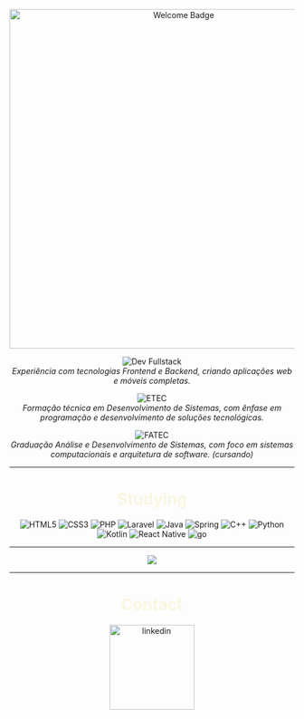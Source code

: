 <p align="center">
  <img src="https://img.shields.io/badge/Welcome%20to%20my%20Portfolio-2E294E?style=for-the-badge&logo=GitLab&logoColor=white&color=2E294E" alt="Welcome Badge" width="600">
</p>

<p align="center">
  <img src="https://img.shields.io/badge/-Dev%20Fullstack-BEE7E8?style=for-the-badge&logo=code&logoColor=black" alt="Dev Fullstack">
  <br>
  <em>Experiência com tecnologias Frontend e Backend, criando aplicações web e móveis completas.</em>
</p>

<p align="center">
  <img src="https://img.shields.io/badge/-ETEC%20Zona%20Leste-2E294E?style=for-the-badge&logo=school&logoColor=black" alt="ETEC">
  <br>
  <em>Formação técnica em Desenvolvimento de Sistemas, com ênfase em programação e desenvolvimento de soluções tecnológicas.</em>
</p>

<p align="center">
  <img src="https://img.shields.io/badge/-FATEC%20Zona%20Leste-BEE7E8?style=for-the-badge&logo=graduation-cap&logoColor=white" alt="FATEC">
  <br>
  <em>Graduação Análise e Desenvolvimento de Sistemas, com foco em sistemas computacionais e arquitetura de software. (cursando)</em>
</p>

---

<p>
  <h1 align="center" style="color: #f9f6e1;">Studying</h1>
<p align="center">
  <img src="https://img.shields.io/badge/html5%20-%23E34F26.svg?&style=for-the-badge&logo=html5&logoColor=BEE7E8&color=2E294E" alt="HTML5"/>
  <img src="https://img.shields.io/badge/css3%20-%231572B6.svg?&style=for-the-badge&logo=css3&logoColor=BEE7E8&color=2E294E" alt="CSS3"/>
  <img src="https://img.shields.io/badge/php-%23777BB4.svg?&style=for-the-badge&logo=php&logoColor=BEE7E8&color=2E294E" alt="PHP"/>
  <img src="https://img.shields.io/badge/laravel%20-%23FF2D20.svg?&style=for-the-badge&logo=laravel&logoColor=BEE7E8&color=2E294E" alt="Laravel"/>
  <img src="https://img.shields.io/badge/java-%23ED8B00.svg?&style=for-the-badge&logo=openjdk&logoColor=BEE7E8&color=2E294E" alt="Java"/>
  <img src="https://img.shields.io/badge/Spring%20-%23FF2D20.svg?&style=for-the-badge&logo=Spring&logoColor=BEE7E8&color=2E294E" alt="Spring"/>
  <img src="https://img.shields.io/badge/c++%20-%2300599C.svg?&style=for-the-badge&logo=c%2B%2B&logoColor=BEE7E8&color=2E294E" alt="C++"/>
  <img src="https://img.shields.io/badge/python%20-%2314354C.svg?&style=for-the-badge&logo=python&logoColor=BEE7E8&color=2E294E" alt="Python"/>
  <img src="https://img.shields.io/badge/kotlin-%230095D5.svg?&style=for-the-badge&logo=kotlin&logoColor=BEE7E8&color=2E294E" alt="Kotlin"/>
  <img src="https://img.shields.io/badge/react_native%20-%2320232a.svg?&style=for-the-badge&logo=react&logoColor=BEE7E8&color=2E294E" alt="React Native"/>
  <img src="https://img.shields.io/badge/Go%20-%23FF2D20.svg?&style=for-the-badge&logo=go&logoColor=BEE7E8&color=2E294E" alt="go"/>
</p>

---

<p align="center">
  <img src="https://github-readme-stats.vercel.app/api?username=RLC02&show_icons=true&theme=graywhite&bg_color=2E294E&title_color=BEE7E8&icon_color=BEE7E8&border_color=BEE7E8&text_color=BEE7E8"/>
</p>
<p>

---
  
</p>
  <h1 align="center" style="color: #f9f6e1;">Contact</h1>
<p align="center">
 <a href="https://www.linkedin.com/in/ricardo-luquetti-codo-835a5125b"><img src="https://img.shields.io/badge/linkedin%20-%23FF2D20.svg?&style=for-the-badge&logo=linkedin&logoColor=2A2D34&color=2E294E" width="150" alt="linkedin"/></a>
</p>
